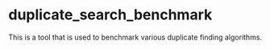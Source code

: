 duplicate_search_benchmark
==========================

This is a tool that is used to benchmark various duplicate finding algorithms.
